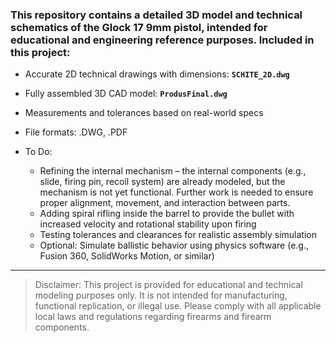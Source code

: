 ### This repository contains a detailed 3D model and technical schematics of the Glock 17 9mm pistol, intended for educational and engineering reference purposes. Included in this project:

- Accurate 2D technical drawings with dimensions: **`SCHITE_2D.dwg`**

- Fully assembled 3D CAD model: **`ProdusFinal.dwg`**

- Measurements and tolerances based on real-world specs

- File formats: .DWG, .PDF

- To Do:
  - Refining the internal mechanism – the internal components (e.g., slide, firing pin, recoil system) are already modeled, but the mechanism is not yet functional. Further work is needed to ensure proper alignment, movement, and interaction between parts.
  - Adding spiral rifling inside the barrel to provide the bullet with increased velocity and rotational stability upon firing
  - Testing tolerances and clearances for realistic assembly simulation
  - Optional: Simulate ballistic behavior using physics software (e.g., Fusion 360, SolidWorks Motion, or similar)

---

> Disclaimer: This project is provided for educational and technical modeling purposes only. It is not intended for manufacturing, functional replication, or illegal use. Please comply with all applicable local laws and regulations regarding firearms and firearm components.
